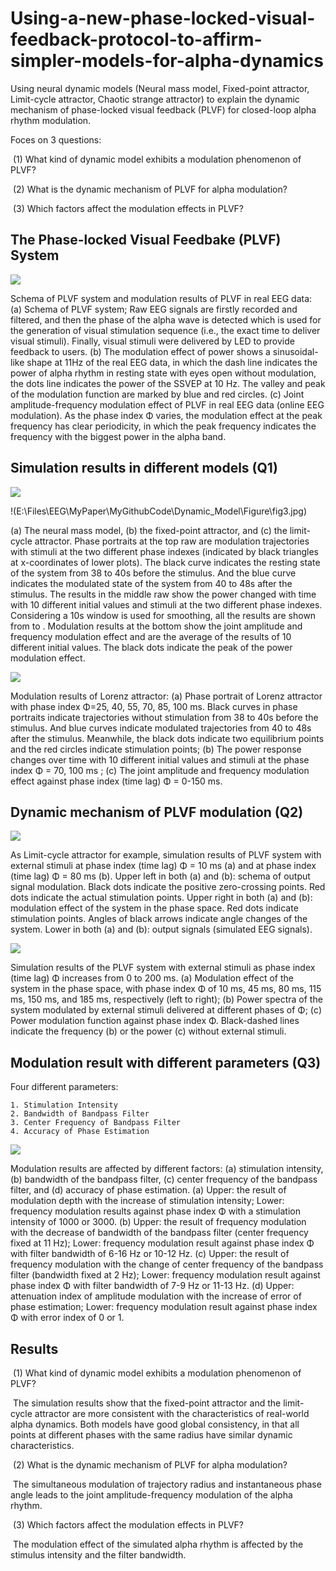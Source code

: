 # Using-a-new-phase-locked-visual-feedback-protocol-to-affirm-simpler-models-for-alpha-dynamics

Using neural dynamic models (Neural mass model, Fixed-point attractor, Limit-cycle attractor, Chaotic strange attractor) to explain the dynamic mechanism of phase-locked visual feedback (PLVF) for closed-loop alpha rhythm modulation.

Foces on 3 questions:

​	(1) What kind of dynamic model exhibits a modulation phenomenon of PLVF?

​	(2) What is the dynamic mechanism of PLVF for alpha modulation?

​	(3) Which factors affect the modulation effects in PLVF?



## The Phase-locked Visual Feedbake (PLVF) System

![](E:\Files\EEG\MyPaper\MyGithubCode\Dynamic_Model\Figure\fig1.jpg)

Schema of PLVF system and modulation results of PLVF in real EEG data: (a) Schema of PLVF system; Raw EEG signals are firstly recorded and filtered, and then the phase of the alpha wave is detected which is used for the generation of visual stimulation sequence (i.e., the exact time to deliver visual stimuli). Finally, visual stimuli were delivered by LED to provide feedback to users. (b) The modulation effect of power shows a sinusoidal-like shape at 11Hz of the real EEG data, in which the dash line indicates the power of alpha rhythm in resting state with eyes open without modulation, the dots line indicates the power of the SSVEP at 10 Hz. The valley and peak of the modulation function are marked by blue and red circles. (c) Joint amplitude-frequency modulation effect of PLVF in real EEG data (online EEG modulation). As the phase index Φ varies, the modulation effect at the peak frequency has clear periodicity, in which the peak frequency indicates the frequency with the biggest power in the alpha band. 

## Simulation results in different models (Q1)

![](E:\Files\EEG\MyPaper\MyGithubCode\Dynamic_Model\Figure\fig2.jpg)

!(E:\Files\EEG\MyPaper\MyGithubCode\Dynamic_Model\Figure\fig3.jpg)

(a) The neural mass model, (b) the fixed-point attractor, and (c) the limit-cycle attractor. Phase portraits at the top raw are modulation trajectories with stimuli at the two different phase indexes (indicated by black triangles at x-coordinates of lower plots). The black curve indicates the resting state of the system from 38 to 40s before the stimulus. And the blue curve indicates the modulated state of the system from 40 to 48s after the stimulus. The results in the middle raw show the power changed with time with 10 different initial values and stimuli at the two different phase indexes. Considering a 10s window is used for smoothing, all the results are shown from                                 to   . Modulation results at the bottom show the joint amplitude and frequency modulation effect and are the average of the results of 10 different initial values. The black dots indicate the peak of the power modulation effect.

![](E:\Files\EEG\MyPaper\MyGithubCode\Dynamic_Model\Figure\fig3.jpg)

Modulation results of Lorenz attractor: (a) Phase portrait of Lorenz attractor with phase index  Φ=25, 40, 55, 70, 85, 100 ms. Black curves in phase portraits indicate trajectories without stimulation from 38 to 40s before the stimulus. And blue curves indicate modulated trajectories from 40 to 48s after the stimulus. Meanwhile, the black dots indicate two equilibrium points and the red circles indicate stimulation points; (b) The power response changes over time with 10 different initial values and stimuli at the phase index Φ = 70, 100 ms  ; (c) The joint amplitude and frequency modulation effect against phase index (time lag) Φ = 0-150 ms.

## Dynamic mechanism of PLVF modulation (Q2)

![](E:\Files\EEG\MyPaper\MyGithubCode\Dynamic_Model\Figure\fig4.jpg)

As Limit-cycle attractor for example, simulation results of PLVF system with external stimuli at phase index (time lag) Φ = 10 ms (a) and at phase index (time lag) Φ = 80 ms (b). Upper left in both (a) and (b): schema of output signal modulation. Black dots indicate the positive zero-crossing points. Red dots indicate the actual stimulation points. Upper right in both (a) and (b): modulation effect of the system in the phase space. Red dots indicate stimulation points. Angles of black arrows indicate angle changes of the system. Lower in both (a) and (b): output signals (simulated EEG signals).

![](E:\Files\EEG\MyPaper\MyGithubCode\Dynamic_Model\Figure\fig5.jpg)

Simulation results of the PLVF system with external stimuli as phase index (time lag) Φ increases from 0 to 200 ms. (a) Modulation effect of the system in the phase space, with phase index Φ of 10 ms, 45 ms, 80 ms, 115 ms, 150 ms, and 185 ms, respectively (left to right); (b) Power spectra of the system modulated by external stimuli delivered at different phases of Φ; (c) Power modulation function against phase index Φ. Black-dashed lines indicate the frequency (b) or the power (c) without external stimuli.

## Modulation result with different parameters (Q3)

Four different parameters:

 	1. Stimulation Intensity
 	2. Bandwidth of Bandpass Filter
 	3. Center Frequency of Bandpass Filter
 	4. Accuracy of Phase Estimation

![](E:\Files\EEG\MyPaper\MyGithubCode\Dynamic_Model\Figure\fig6.jpg)

Modulation results are affected by different factors: (a) stimulation intensity, (b) bandwidth of the bandpass filter, (c) center frequency of the bandpass filter, and (d) accuracy of phase estimation. (a) Upper: the result of modulation depth with the increase of stimulation intensity; Lower: frequency modulation results against phase index Φ with a stimulation intensity of 1000 or 3000. (b) Upper: the result of frequency modulation with the decrease of bandwidth of the bandpass filter (center frequency fixed at 11 Hz); Lower: frequency modulation result against phase index Φ with filter bandwidth of 6-16 Hz or 10-12 Hz. (c) Upper: the result of frequency modulation with the change of center frequency of the bandpass filter (bandwidth fixed at 2 Hz); Lower: frequency modulation result against phase index Φ with filter bandwidth of 7-9 Hz or 11-13 Hz. (d) Upper: attenuation index of amplitude modulation with the increase of error of phase estimation; Lower: frequency modulation result against phase index Φ with error index of 0 or 1.



## Results

​	(1) What kind of dynamic model exhibits a modulation phenomenon of PLVF?

​		The simulation results show that the fixed-point attractor and the limit-cycle attractor are more 		consistent with the characteristics of real-world alpha dynamics. Both models have good global 		consistency, in that all points at different phases with the same radius have similar dynamic 		characteristics. 

​	(2) What is the dynamic mechanism of PLVF for alpha modulation?

​		The simultaneous modulation of trajectory radius and instantaneous phase angle leads to the 		joint amplitude-frequency modulation of the alpha rhythm.

​	(3) Which factors affect the modulation effects in PLVF?

​		The modulation effect of the simulated alpha rhythm is affected by the stimulus intensity and the 		filter bandwidth.



